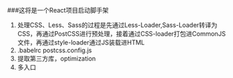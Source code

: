 ###这将是一个React项目启动脚手架
1. 处理CSS、Less、Sass的过程是先通过Less-Loader,Sass-Loader转译为CSS，再通过PostCSS进行预处理，接着通过CSS-loader打包进CommonJS文件，再通过style-loader通过JS装载进HTML
2. .babelrc postcss.config.js
3. 提取第三方库，optimization
4. 多入口